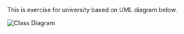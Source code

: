 This is exercise for university based on UML diagram below.

![Class Diagram](http://www.plantuml.com/plantuml/proxy?src=https://raw.githubusercontent.com/KacperSmolec/OOP-PHP/main/UML/diagram.puml)
